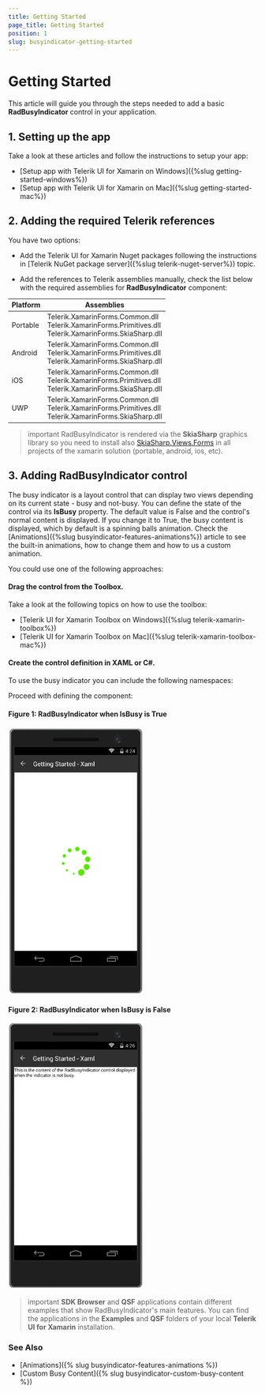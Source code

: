 ```yaml
---
title: Getting Started
page_title: Getting Started
position: 1
slug: busyindicator-getting-started
---
```


# Getting Started

This article will guide you through the steps needed to add a basic **RadBusyIndicator** control in your application.

## 1. Setting up the app

Take a look at these articles and follow the instructions to setup your app:

- [Setup app with Telerik UI for Xamarin on Windows]({%slug getting-started-windows%})
- [Setup app with Telerik UI for Xamarin on Mac]({%slug getting-started-mac%})

## 2. Adding the required Telerik references

You have two options:

* Add the Telerik UI for Xamarin Nuget packages following the instructions in [Telerik NuGet package server]({%slug telerik-nuget-server%}) topic.

* Add the references to Telerik assemblies manually, check the list below with the required assemblies for **RadBusyIndicator** component:

| Platform | Assemblies |
| -------- | ---------- |
| Portable | Telerik.XamarinForms.Common.dll <br/> Telerik.XamarinForms.Primitives.dll <br/> Telerik.XamarinForms.SkiaSharp.dll |
| Android  | Telerik.XamarinForms.Common.dll <br/> Telerik.XamarinForms.Primitives.dll <br/> Telerik.XamarinForms.SkiaSharp.dll |
| iOS      | Telerik.XamarinForms.Common.dll <br/> Telerik.XamarinForms.Primitives.dll <br/> Telerik.XamarinForms.SkiaSharp.dll |
| UWP      | Telerik.XamarinForms.Common.dll <br/> Telerik.XamarinForms.Primitives.dll <br/> Telerik.XamarinForms.SkiaSharp.dll |

>important RadBusyIndicator is rendered via the **SkiaSharp** graphics library so you need to install also [SkiaSharp.Views.Forms](https://www.nuget.org/packages/SkiaSharp.Views.Forms) in all projects of the xamarin solution (portable, android, ios, etc). 

## 3. Adding RadBusyIndicator control

The busy indicator is a layout control that can display two views depending on its current state - busy and not-busy. You can define the state of the control via its **IsBusy** property. The default value is False and the control's normal content is displayed. If you change it to True, the busy content is displayed, which by default is a spinning balls animation. Check the [Animations]({%slug busyindicator-features-animations%}) article to see the built-in animations, how to change them and how to us a custom animation.

You could use one of the following approaches:

#### Drag the control from the Toolbox. 

Take a look at the following topics on how to use the toolbox:

* [Telerik UI for Xamarin Toolbox on Windows]({%slug telerik-xamarin-toolbox%})
* [Telerik UI for Xamarin Toolbox on Mac]({%slug telerik-xamarin-toolbox-mac%})
	
#### Create the control definition in XAML or C#.

To use the busy indicator you can include the following namespaces:

<snippet id='xmlns-telerikbusyindicator'/>
<snippet id='ns-telerikbusyindicator'/>

Proceed with defining the component:

<snippet id='busyindicator-getting-started-xaml'/>
<snippet id='busyindicator-getting-started-csharp'/>

#### __Figure 1: RadBusyIndicator when IsBusy is True__  
![BusyIndicator example](images/busyindicator-gettingstarted-0.png)

#### __Figure 2: RadBusyIndicator when IsBusy is False__  
![BusyIndicator example](images/busyindicator-gettingstarted-1.png)

>important **SDK Browser** and **QSF** applications contain different examples that show RadBusyIndicator's main features. You can find the applications in the **Examples** and **QSF** folders of your local **Telerik UI for Xamarin** installation.

### See Also

- [Animations]({% slug busyindicator-features-animations %})
- [Custom Busy Content]({% slug busyindicator-custom-busy-content %})
